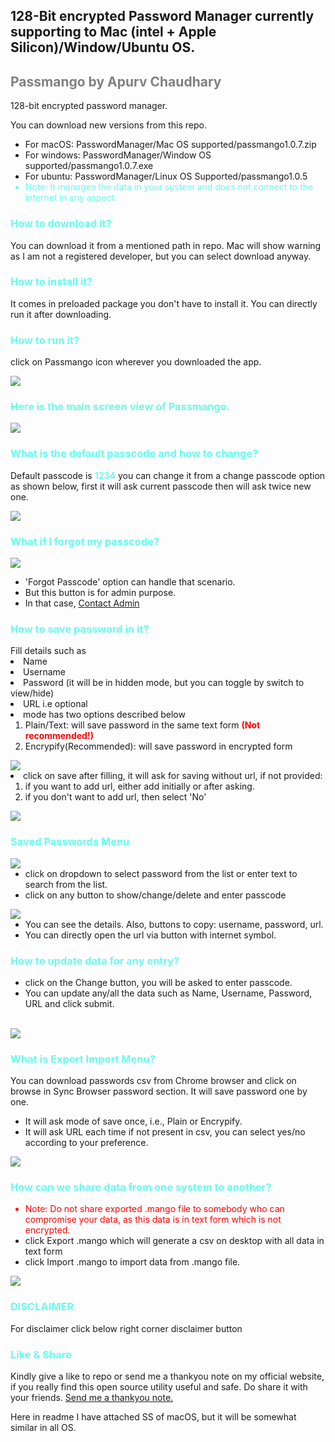 ## 128-Bit encrypted Password Manager currently supporting to Mac (intel + Apple Silicon)/Window/Ubuntu OS.

<h2 style="color:grey;">Passmango by Apurv Chaudhary </h2>
<p>128-bit encrypted password manager.</p>
<p>You can download new versions from this repo.</p>
<ul>
<li>For macOS: PasswordManager/Mac OS supported/passmango1.0.7.zip</li>
<li>For windows: PasswordManager/Window OS supported/passmango1.0.7.exe</li>
<li>For ubuntu: PasswordManager/Linux OS Supported/passmango1.0.5</li>
<li style="color:#66FCF1;">Note: It manages the data in your system and does not connect to the internet in any aspect.</li>
</ul>

<h3 style="color:#66FCF1;"> How to download it? </h3>
<p>
You can download it from a mentioned path in repo. Mac will show warning as I am not a registered developer, but you 
can select download anyway.
</p>

<h3 style="color:#66FCF1;"> How to install it? </h3>
<p>
It comes in preloaded package you don't have to install it. You can directly run it after downloading.
</p>

<h3 style="color:#66FCF1;"> How to run it? </h3>
<p>
click on Passmango icon wherever you downloaded the app.
</p>
<img src="PasswordManager/images/applications.png">

<h3 style="color:#66FCF1;"> Here is the main screen view of Passmango.</h3>
<img src="PasswordManager/images/window.png">

<h3 style="color:#66FCF1;"> What is the default passcode and how to change? </h3>
<p>
Default passcode is <b style="color:#66FCF1;">1234</b> you can change it from a change passcode option as shown 
below, first it will ask current passcode then will ask twice new one.
</p>
<img src="PasswordManager/images/change_passcode.png">

<h3 style="color:#66FCF1;"> What if I forgot my passcode? </h3>
<img src="PasswordManager/images/forgot_pass.png">
<ul>
<li>'Forgot Passcode' option can handle that scenario.</li>
<li>But this button is for admin purpose.</li>
<li>In that case, <a href="https://www.apurvchaudhary.com/contact/">Contact Admin</a></li>
</ul>

<h3 style="color:#66FCF1;"> How to save password in it? </h3>
Fill details such as 
<li>Name</li>
<li>Username</li>
<li>Password (it will be in hidden mode, but you can toggle by switch to view/hide)</li>
<li>URL i.e optional</li>
<li>mode has two options described below
<ol>
    <li>Plain/Text: will save password in the same text form <b style="color:red;">(Not recommended!)</b></li>
    <li>Encrypify(Recommended): will save password in encrypted form</li>
    </ol>
<img src="PasswordManager/images/fill.png">

<li>click on save after filling, it will ask for saving without url, if not provided:
<ol>
<li>if you want to add url, either add initially or after asking.</li>
<li>if you don't want to add url, then select 'No'</li>
</ol>
<img src="PasswordManager/images/url_ask.png">

<h3 style="color:#66FCF1;"> Saved Passwords Menu </h3>
<img src="PasswordManager/images/saved_list.png">
<ul> 
<li>click on dropdown to select password from the list or enter text to search from the list.</li>
<li>click on any button to show/change/delete and enter passcode</li>
</ul>
<img src="PasswordManager/images/show_password.png">
<ul>
<li>You can see the details. Also, buttons to copy: username, password, url.</li>
<li>You can directly open the url via button with internet symbol.</li>
</ul>

<h3 style="color:#66FCF1;"> How to update data for any entry?</h3>
<ul>
<li>click on the Change button, you will be asked to enter passcode.</li>
<li>You can update any/all the data such as Name, Username, Password, URL and click submit.</li>
</ul>
<br>
<img src="PasswordManager/images/change_data.png">

<h3 style="color:#66FCF1;"> What is Export Import Menu? </h3>
<p>
You can download passwords csv from Chrome browser and click on browse in Sync Browser password section. It will 
save password one by one.
</p>
<ul>
<li>It will ask mode of save once, i.e., Plain or Encrypify.</li>
<li>It will ask URL each time if not present in csv, you can select yes/no according to your preference.</li>
</ul>
<img src="PasswordManager/images/browser_sync.png">

<h3 style="color:#66FCF1;"> How can we share data from one system to another? </h3>
<ul>
<li style="color:red;">Note: Do not share exported .mango file to somebody who can compromise your data, as this data 
is in text form 
which is not encrypted.</li>
<li>click Export .mango which will generate a csv on desktop with all data in text form</li>
<li>click Import .mango to import data from .mango file.</li>
</ul>
<img src="PasswordManager/images/export_import.png">

<h3 style="color:#66FCF1;"> DISCLAIMER </h3>
For disclaimer click below right corner disclaimer button

<h3 style="color:#66FCF1;"> Like & Share </h3>
Kindly give a like to repo or send me a thankyou note on my official website, if you really find this open source 
utility useful and safe. Do share it with your friends.
<a href="https://www.apurvchaudhary.com/contact/">Send me a thankyou note.</a>

<p>Here in readme I have attached SS of macOS, but it will be somewhat similar in all OS.</p>